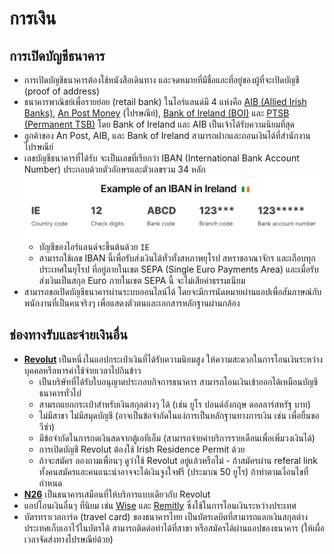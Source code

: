 # การเงิน

## การเปิดบัญชีธนาคาร

- การเปิดบัญชีธนาคารต้องใช้หนังสือเดินทาง
  และจดหมายที่มีชื่อและที่อยู่ของผู้ที่จะเปิดบัญชี (proof of address)
- ธนาคารพาณิชย์เพื่อรายย่อย (retail bank) ในไอร์แลนด์มี 4 แห่งคือ
  [AIB (Allied Irish Banks)](https://aib.ie/),
  [An Post Money](https://www.anpost.com/Money/Current-Account) (ไปรษณีย์),
  [Bank of Ireland (BOI)](https://www.bankofireland.com/) และ
  [PTSB (Permanent TSB)](https://www.ptsb.ie/)
  โดย Bank of Ireland และ AIB เป็นเจ้าได้รับความนิยมที่สุด
- ลูกค้าของ An Post, AIB, และ Bank of Ireland
  สามารถฝากและถอนเงินได้ที่สำนักงานไปรษณีย์
- เลขบัญชีธนาคารที่ได้รับ จะเป็นเลขที่เรียกว่า IBAN (International Bank Account Number)
  ประกอบด้วยตัวอักษรและตัวเลขรวม 34 หลัก
  ![ความหมายของหลักในเลข IBAN](img/iban.png)
    - บัญชีของไอร์แลนด์จะขึ้นต้นด้วย `IE`
    - สามารถใช้เลข IBAN นี้เพื่อรับส่งเงินได้ทั่วทั้งสหภาพยุโรป สหราชอาณาจักร และเกือบทุกประเทศในยุโรป
      ที่อยู่ภายในเขต SEPA (Single Euro Payments Area) และเมื่อรับส่งเงินเป็นสกุล Euro
      ภายในเขต SEPA นี้ จะไม่เสียค่าธรรมเนียม
- สามารถขอเปิดบัญชีธนาคารผ่านระบบออนไลน์ได้
  โดยจะมีการนัดหมายผ่านแอปเพื่อสัมภาษณ์กับพนักงานที่เป็นคนจริงๆ
  เพื่อแสดงตัวตนและเอกสารหลักฐานผ่านกล้อง

## ช่องทางรับและจ่ายเงินอื่น

- **[Revolut](https://www.revolut.com/en-IE/)**
  เป็นหนึ่งในแอปกระเป๋าเงินที่ได้รับความนิยมสูง
  ให้ความสะดวกในการโอนเงินระหว่างบุคคลหรือหารค่าใช้จ่ายเวลาไปกินข้าว
    - เป็นบริษัทที่ได้รับใบอนุญาตประกอบกิจการธนาคาร สามารถโอนเงินเข้าออกได้เหมือนบัญชีธนาคารทั่วไป
    - สามรถแยกกระเป๋าสำหรับเงินสกุลต่างๆ ได้ (เช่น ยูโร ปอนด์อังกฤษ ดอลลาร์สหรัฐ บาท)
    - ไม่มีสาขา ไม่มีสมุดบัญชี (อาจเป็นข้อจำกัดในแง่การเป็นหลักฐานทางการเงิน เช่น เพื่อยื่นขอวีซ่า)
    - มีข้อจำกัดในการกดเงินสดจากตู้เอทีเอ็ม (สามารถจ่ายค่าบริการรายเดือนเพื่อเพิ่มวงเงินได้)
    - การเปิดบัญชี Revolut ต้องใช้ Irish Residence Permit ด้วย
    - ถ้าจะสมัคร ลองถามเพื่อนๆ ดูว่าใช้ Revolut อยู่แล้วหรือไม่ - ถ้าสมัครผ่าน referal link
      ทั้งคนสมัครและคนแนะนำอาจจะได้เงินจูงใจฟรี (ประมาณ 50 ยูโร) ถ้าทำตามเงื่อนไขที่กำหนด
- **[N26](https://n26.com/en-eu)** เป็นธนาคารเสมือนที่ให้บริการแบบเดียวกับ Revolut
- แอปโอนเงินอื่นๆ ที่นิยม เช่น [Wise](https://wise.com/ie/) และ
  [Remitly](https://www.remitly.com/ie/en) ซึ่งใช้ในการโอนเงินระหว่างประเทศ
- บัตรทราเวลการ์ด (travel card) ของธนาคารไทย
  เป็นบัตรเดบิตที่สามารถแลกเงินสกุลต่างประเทศเก็บเอาไว้่ในบัตรได้
  สามารถติดต่อทำได้ที่สาขา หรือสมัครได้ผ่านแอปของธนาคาร
  (ให้เผื่อเวลาจัดส่งทางไปรษณีย์ด้วย)
